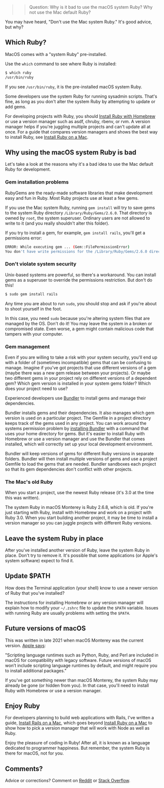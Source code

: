 >> Question: Why is it bad to use the macOS system Ruby? Why not use the Mac default Ruby?

You may have heard, "Don't use the Mac system Ruby." It's good advice, but why?

## Which Ruby?

MacOS comes with a "system Ruby" pre-installed.

Use the `which` command to see where Ruby is installed:

```bash
$ which ruby
/usr/bin/ruby
```

If you see `/usr/bin/ruby`, it is the pre-installed macOS system Ruby.


Some developers use the system Ruby for running sysadmin scripts. That's fine, as long as you don't alter the system Ruby by attempting to update or add gems.

For developing projects with Ruby, you should [Install Ruby with Homebrew](/ruby/12.html) or use a version manager such as asdf, chruby, rbenv, or rvm. A version manager helps if you're juggling multiple projects and can't update all at once. For a guide that compares version managers and shows the best way to install Ruby, see [Install Ruby on a Mac](https://mac.install.guide/ruby/index.html).

## Why using the macOS system Ruby is bad

Let's take a look at the reasons why it's a bad idea to use the Mac default Ruby for development.

### Gem installation problems

RubyGems are the ready-made software libraries that make development easy and fun in Ruby. Most Ruby projects use at least a few gems.

If you use the Mac system Ruby, running `gem install` will try to save gems to the system Ruby directory `/Library/Ruby/Gems/2.6.0`. That directory is owned by `root`, the system superuser. Ordinary users are not allowed to write to it (and you really shouldn't alter this folder).

If you try to install a gem, for example, `gem install rails`, you'll get a permissions error:

```bash
ERROR: While executing gem ... (Gem::FilePermissionError)
You don't have write permissions for the /Library/Ruby/Gems/2.6.0 directory
```

### Don't violate system security

Unix-based systems are powerful, so there's a workaround. You can install gems as a superuser to override the permissions restriction. But don't do this!

```bash
$ sudo gem install rails
```

Any time you are about to run `sudo`, you should stop and ask if you're about to shoot yourself in the foot.

In this case, you need `sudo` because you're altering system files that are managed by the OS. Don't do it! You may leave the system in a broken or compromised state. Even worse, a gem might contain malicious code that tampers with your computer.

### Gem management

Even if you are willing to take a risk with your system security, you'll end up with a folder of (sometimes incompatible) gems that can be confusing to manage. Imagine if you've got projects that use different versions of a gem (maybe there was a new gem release between your projects). Or maybe two different gems in your project rely on different versions of a dependent gem? Which gem version is installed in your system gems folder? Which does your project need to use?

Experienced developers use [Bundler](https://bundler.io/) to install gems and manage their dependencies.

Bundler installs gems and their dependencies. It also manages which gem version is used on a particular project. The Gemfile in a project directory keeps track of the gems used in any project. You can work around the systems permission problem by [installing Bundler](https://bundler.io/doc/troubleshooting.html) with a command that uses your home directory for gems. But it's easier to install Ruby with Homebrew or use a version manager and use the Bundler that comes installed, which will correctly set up your local development environment.

Bundler will keep versions of gems for different Ruby versions in separate folders. Bundler will then install multiple versions of gems and use a project Gemfile to load the gems that are needed. Bundler sandboxes each project so that its gem dependencies don't conflict with other projects.

### The Mac's old Ruby

When you start a project, use the newest Ruby release (it's 3.0 at the time this was written).

The system Ruby in macOS Monterey is Ruby 2.6.8, which is old. If you're just starting with Ruby, install with Homebrew and work on a project with Ruby 3.0. When you start building another project, it may be time to install a version manager so you can juggle projects with different Ruby versions.

## Leave the system Ruby in place

After you've installed another version of Ruby, leave the system Ruby in place. Don't try to remove it. It's possible that some applications (or Apple's system software) expect to find it.

## Update $PATH

How does the Terminal application (your shell) know to use a newer version of Ruby that you've installed?

The instructions for installing Homebrew or any version manager will explain how to modify your `~/.zshrc` file to update the `$PATH` variable. Issues with running Ruby are usually problems with setting the `$PATH`.

## Future versions of macOS

This was written in late 2021 when macOS Monterey was the current version. [Apple says](https://developer.apple.com/documentation/macos-release-notes/macos-catalina-10_15-release-notes):

"Scripting language runtimes such as Python, Ruby, and Perl are included in macOS for compatibility with legacy software. Future versions of macOS won’t include scripting language runtimes by default, and might require you to install additional packages."

If you've got something newer than macOS Monterey, the system Ruby may already be gone (or hidden from you). In that case, you'll need to install Ruby with Homebrew or use a version manager.

## Enjoy Ruby

For developers planning to build web applications with Rails, I've written a guide, [Install Rails on a Mac](https://learn-rails.com/install-rails-mac/index.html), which goes beyond [Install Ruby on a Mac](https://mac.install.guide/ruby/index.html) to show how to pick a version manager that will work with Node as well as Ruby.

Enjoy the pleasure of coding in Ruby! After all, it is known as a language dedicated to programmer happiness. But remember, the system Ruby is there for macOS, not for you.

## Comments?

Advice or corrections? Comment on [Reddit](https://www.reddit.com/r/ruby/comments/lfxsgk/do_not_use_the_system_ruby_why/) or [Stack Overflow](https://stackoverflow.com/questions/66116842/should-i-use-the-pre-installed-ruby-on-a-mac).
